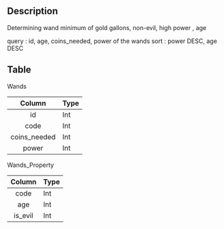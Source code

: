 ## Description

Determining wand
minimum of gold gallons, non-evil, high power , age

query : id, age, coins_needed, power of the wands
sort : power DESC, age DESC

## Table
Wands

|    Column    | Type |
| :----------: | ---- |
|      id      | Int  |
|     code     | Int  |
| coins_needed | Int  |
|    power     | Int  |
Wands_Property

| Column  | Type    |
| :-----: | ------- |
|  code   | Int     |
|   age   | Int<br> |
| is_evil | Int     |
